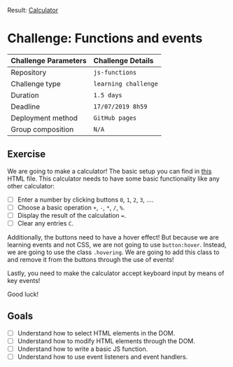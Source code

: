 Result: [Calculator](https://carolineschevers.github.io/JAVASCRIPT/js-functions/)

# Challenge: Functions and events

|Challenge Parameters  |Challenge Details              |
|:---------------------|:------------------------------|
|Repository            |`js-functions`                 |
|Challenge type        |`learning challenge`           |
|Duration              |`1.5 days`                     |
|Deadline              |`17/07/2019 8h59`              |
|Deployment method     |`GitHub pages`                 |
|Group composition     |`N/A`                          |

## Exercise

We are going to make a calculator! The basic setup you can find in [this](./index.html) HTML file. This calculator needs to have some basic functionality like any other calculator:

- [ ] Enter a number by clicking buttons `0`, `1`, `2`, `3`, ....
- [ ] Choose a basic operation `+`, `-`, `*`, `/`, `%`.
- [ ] Display the result of the calculation `=`.
- [ ] Clear any entries `C`.

Additionally, the buttons need to have a hover effect! But because we are learning events and not CSS, we are not going to use `button:hover`. Instead, we are going to use the class `.hovering`. We are going to add this class to and remove it from the buttons through the use of events!

Lastly, you need to make the calculator accept keyboard input by means of key events! 

Good luck!

## Goals

- [ ] Understand how to select HTML elements in the DOM.
- [ ] Understand how to modify HTML elements through the DOM.
- [ ] Understand how to write a basic JS function.
- [ ] Understand how to use event listeners and event handlers.
